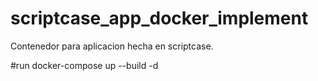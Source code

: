 # scriptcase_app_docker_implement
Contenedor para aplicacion hecha en scriptcase.

#run
docker-compose up --build -d
